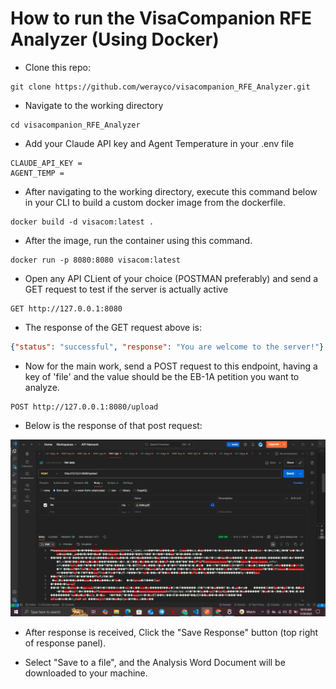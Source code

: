 # How to run the VisaCompanion RFE Analyzer (Using Docker)

- Clone this repo:
```console
git clone https://github.com/werayco/visacompanion_RFE_Analyzer.git

```
- Navigate to the working directory

```console
cd visacompanion_RFE_Analyzer
```
- Add your Claude API key and Agent Temperature in your .env file

```console
CLAUDE_API_KEY = 
AGENT_TEMP = 
```
- After navigating to the working directory, execute this command below in your CLI to build a custom docker image from the dockerfile.


```console
docker build -d visacom:latest .

```
- After the image, run the container using this command.

```console
docker run -p 8080:8080 visacom:latest
```
- Open any API CLient of your choice (POSTMAN preferably) and send a GET request to test if the server is actually active

```console
GET http://127.0.0.1:8080
```
- The response of the GET request above is:

```json
{"status": "successful", "response": "You are welcome to the server!"}
```
- Now for the main work, send a POST request to this endpoint, having a key of 'file' and the value should be the EB-1A petition you want to analyze.
```console
POST http://127.0.0.1:8080/upload
```
- Below is the response of that post request:

![alt text](screenshots/image-1.png)

- After response is received, Click the "Save Response" button (top right of response panel).

- Select "Save to a file", and the Analysis Word Document will be downloaded to your machine.

